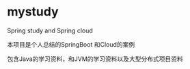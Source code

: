 # mystudy
Spring study and Spring cloud

本项目是个人总结的SpringBoot 和Cloud的案例

包含Java的学习资料，和JVM的学习资料以及大型分布式项目资料

